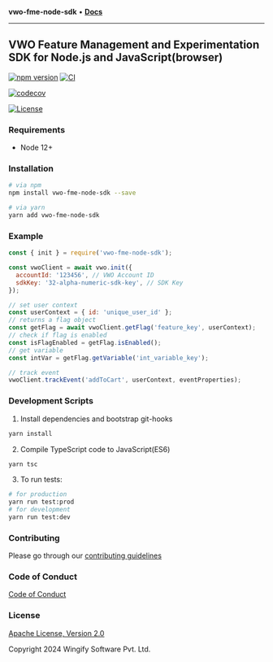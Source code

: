 **vwo-fme-node-sdk** • [**Docs**](modules.md)

---

## VWO Feature Management and Experimentation SDK for Node.js and JavaScript(browser)

[![npm version](https://badge.fury.io/js/vwo-fme-node-sdk.svg)](https://www.npmjs.com/package/vwo-fme-node-sdk)
[![CI](https://github.com/wingify/vwo-fme-node-sdk/workflows/CI/badge.svg?branch=master)](https://github.com/wingify/vwo-fme-node-sdk/actions?query=workflow%3ACI)

[![codecov](https://codecov.io/gh/wingify/vwo-fme-node-sdk/branch/master/graph/badge.svg?token=813UYYMWGM)](https://codecov.io/gh/wingify/vwo-fme-node-sdk)

[![License](https://img.shields.io/badge/License-Apache%202.0-blue.svg)](http://www.apache.org/licenses/LICENSE-2.0)

### Requirements

- Node 12+

### Installation

```bash
# via npm
npm install vwo-fme-node-sdk --save

# via yarn
yarn add vwo-fme-node-sdk
```

### Example

```javascript
const { init } = require('vwo-fme-node-sdk');

const vwoClient = await vwo.init({
  accountId: '123456', // VWO Account ID
  sdkKey: '32-alpha-numeric-sdk-key', // SDK Key
});

// set user context
const userContext = { id: 'unique_user_id' };
// returns a flag object
const getFlag = await vwoClient.getFlag('feature_key', userContext);
// check if flag is enabled
const isFlagEnabled = getFlag.isEnabled();
// get variable
const intVar = getFlag.getVariable('int_variable_key');

// track event
vwoClient.trackEvent('addToCart', userContext, eventProperties);
```

### Development Scripts

1. Install dependencies and bootstrap git-hooks

```bash
yarn install
```

2. Compile TypeScript code to JavaScript(ES6)

```bash
yarn tsc
```

3. To run tests:

```bash
# for production
yarn run test:prod
# for development
yarn run test:dev
```

### Contributing

Please go through our [contributing guidelines](https://github.com/wingify/vwo-fme-node-sdk/blob/master/CONTRIBUTING.md)

### Code of Conduct

[Code of Conduct](https://github.com/wingify/vwo-fme-node-sdk/blob/master/CODE_OF_CONDUCT.md)

### License

[Apache License, Version 2.0](https://github.com/wingify/vwo-fme-node-sdk/blob/master/LICENSE)

Copyright 2024 Wingify Software Pvt. Ltd.
